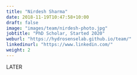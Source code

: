 ```yaml
---
title: "Nirdesh Sharma"
date: 2018-11-19T10:47:58+10:00
draft: false
image: "images/team/nirdesh-photo.jpg"
jobtitle: "PhD Scholar, Started 2020"
weburl: "https://hydrosenselab.github.io/team/"
linkedinurl: "https://www.linkedin.com/"
weight: 2
---
```


LATER
